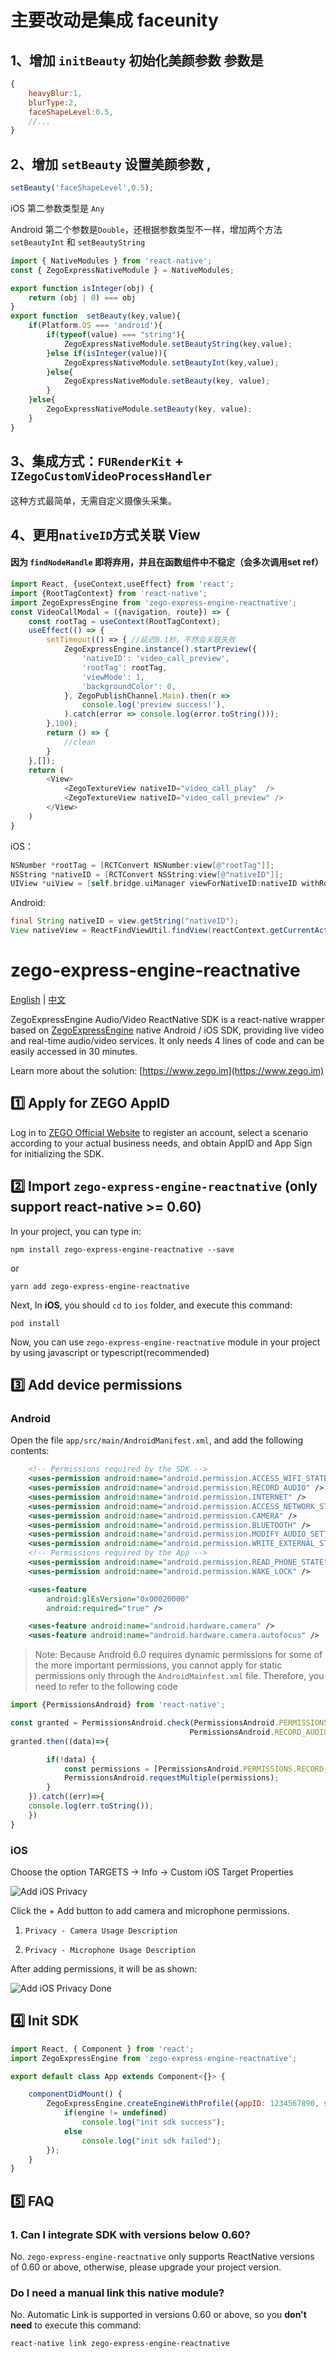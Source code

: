 # 主要改动是集成 faceunity 

## 1、增加 `initBeauty` 初始化美颜参数 参数是 
```js
{
    heavyBlur:1,
    blurType:2,
    faceShapeLevel:0.5,
    //...
}
```
## 2、增加 `setBeauty` 设置美颜参数 , 
```js
setBeauty('faceShapeLevel',0.5);
```
iOS 第二参数类型是 `Any`

Android 第二个参数是`Double`，还根据参数类型不一样，增加两个方法 `setBeautyInt` 和 `setBeautyString`
```js
import { NativeModules } from 'react-native';
const { ZegoExpressNativeModule } = NativeModules;

export function isInteger(obj) {
    return (obj | 0) === obj
}
export function  setBeauty(key,value){
    if(Platform.OS === 'android'){
        if(typeof(value) === "string"){
            ZegoExpressNativeModule.setBeautyString(key,value);
        }else if(isInteger(value)){
            ZegoExpressNativeModule.setBeautyInt(key,value);
        }else{
            ZegoExpressNativeModule.setBeauty(key, value);
        }
    }else{
        ZegoExpressNativeModule.setBeauty(key, value);
    }
}
```

## 3、集成方式：`FURenderKit` + `IZegoCustomVideoProcessHandler`

这种方式最简单，无需自定义摄像头采集。



## 4、更用`nativeID`方式关联 View
#### 因为 `findNodeHandle` 即将弃用，并且在函数组件中不稳定（会多次调用set ref）
```js
import React, {useContext,useEffect} from 'react';
import {RootTagContext} from 'react-native';
import ZegoExpressEngine from 'zego-express-engine-reactnative';
const VideoCallModal = ({navigation, route}) => {
    const rootTag = useContext(RootTagContext);
    useEffect(() => {
        setTimeout(() => { //延迟0.1秒，不然会关联失败
            ZegoExpressEngine.instance().startPreview({
                'nativeID': 'video_call_preview',
                'rootTag': rootTag,
                'viewMode': 1,
                'backgroundColor': 0,
            }, ZegoPublishChannel.Main).then(r =>
                console.log('preview success!'),
            ).catch(error => console.log(error.toString()));
        },100);
        return () => {
            //clean
        }
    },[]);
    return (
        <View>
            <ZegoTextureView nativeID="video_call_play"  />
            <ZegoTextureView nativeID="video_call_preview" />
        </View>
    )
}
```
iOS：

```objectivec
NSNumber *rootTag = [RCTConvert NSNumber:view[@"rootTag"]];
NSString *nativeID = [RCTConvert NSString:view[@"nativeID"]];
UIView *uiView = [self.bridge.uiManager viewForNativeID:nativeID withRootTag:rootTag];
```

Android:

```java
final String nativeID = view.getString("nativeID");
View nativeView = ReactFindViewUtil.findView(reactContext.getCurrentActivity().getWindow().getDecorView().getRootView(), nativeID);
```


# zego-express-engine-reactnative

[English](https://github.com/zegoim/zego-express-reactnative-sdk/blob/master/README.md) | [中文](https://github.com/zegoim/zego-express-reactnative-sdk/blob/master/README_zh.md)

ZegoExpressEngine Audio/Video ReactNative SDK is a react-native wrapper based on [ZegoExpressEngine](https://doc-en.zego.im/en/693.html) native Android / iOS SDK, providing live video and real-time audio/video services. It only needs 4 lines of code and can be easily accessed in 30 minutes.

Learn more about the solution: [https://www.zego.im](https://www.zego.im)

## 1️⃣ Apply for ZEGO AppID

Log in to [ZEGO Official Website](https://www.zego.im) to register an account, select a scenario according to your actual business needs, and obtain AppID and App Sign for initializing the SDK.

## 2️⃣ Import `zego-express-engine-reactnative` (only support react-native >= 0.60)

In your project, you can type in:

`npm install zego-express-engine-reactnative --save`

or

`yarn add zego-express-engine-reactnative`

Next, In **iOS**, you should `cd` to `ios` folder, and execute this command:

`pod install`

Now, you can use `zego-express-engine-reactnative` module in your project by using javascript or typescript(recommended)

## 3️⃣ Add device permissions

### Android

Open the file `app/src/main/AndroidManifest.xml`, and add the following contents:

```xml
    <!-- Permissions required by the SDK -->
    <uses-permission android:name="android.permission.ACCESS_WIFI_STATE" />
    <uses-permission android:name="android.permission.RECORD_AUDIO" />
    <uses-permission android:name="android.permission.INTERNET" />
    <uses-permission android:name="android.permission.ACCESS_NETWORK_STATE" />
    <uses-permission android:name="android.permission.CAMERA" />
    <uses-permission android:name="android.permission.BLUETOOTH" />
    <uses-permission android:name="android.permission.MODIFY_AUDIO_SETTINGS" />
    <uses-permission android:name="android.permission.WRITE_EXTERNAL_STORAGE" />
    <!-- Permissions required by the App -->
    <uses-permission android:name="android.permission.READ_PHONE_STATE" />
    <uses-permission android:name="android.permission.WAKE_LOCK" />

    <uses-feature
        android:glEsVersion="0x00020000"
        android:required="true" />

    <uses-feature android:name="android.hardware.camera" />
    <uses-feature android:name="android.hardware.camera.autofocus" />
```

> Note: Because Android 6.0 requires dynamic permissions for some of the more important permissions, you cannot apply for static permissions only through the `AndroidMainfest.xml` file. Therefore, you need to refer to the following code

```javascript
import {PermissionsAndroid} from 'react-native';

const granted = PermissionsAndroid.check(PermissionsAndroid.PERMISSIONS.CAMERA,
                                        PermissionsAndroid.RECORD_AUDIO);
granted.then((data)=>{

        if(!data) {
            const permissions = [PermissionsAndroid.PERMISSIONS.RECORD_AUDIO, PermissionsAndroid.PERMISSIONS.CAMERA];
            PermissionsAndroid.requestMultiple(permissions);
        }
    }).catch((err)=>{
    console.log(err.toString());
    })
}
```

### iOS

Choose the option TARGETS -> Info -> Custom iOS Target Properties

![Add iOS Privacy](https://storage.zego.im/sdk-doc/Pics/iOS/ZegoExpressEngine/Common/privacy-description.png)

Click the + Add button to add camera and microphone permissions.

1. `Privacy - Camera Usage Description`

2. `Privacy - Microphone Usage Description`

After adding permissions, it will be as shown:

![Add iOS Privacy Done](https://storage.zego.im/sdk-doc/Pics/iOS/ZegoExpressEngine/Common/privacy-description-done.png)

## 4️⃣ Init SDK

```javascript
import React, { Component } from 'react';
import ZegoExpressEngine from 'zego-express-engine-reactnative';

export default class App extends Component<{}> {

    componentDidMount() {
        ZegoExpressEngine.createEngineWithProfile({appID: 1234567890, scenario: ZegoScenario.General}).then((engine) => {
            if(engine != undefined)
                console.log("init sdk success");
            else
                console.log("init sdk failed");
        });
    }
}
```

## 5️⃣ FAQ

### 1. Can I integrate SDK with versions below 0.60?

No. `zego-express-engine-reactnative` only supports ReactNative versions of 0.60 or above, otherwise, please upgrade your project version.

### Do I need a manual link this native module?

No. Automatic Link is supported in versions 0.60 or above, so you **don't need** to execute this command:

`react-native link zego-express-engine-reactnative`

